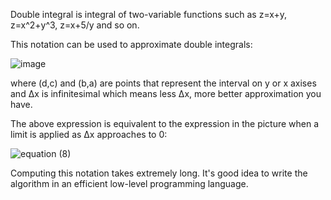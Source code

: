Double integral is integral of two-variable functions such as z=x+y, z=x^2+y^3, z=x+5/y and so on.

This notation can be used to approximate double integrals:


![image](https://github.com/user-attachments/assets/926c05c8-0755-44ee-a811-e2b618fd6138)


where (d,c) and (b,a) are points that represent the interval on y or x axises and Δx is infinitesimal which means less Δx, more better approximation you have.

The above expression is equivalent to the expression in the picture when a limit is applied as Δx approaches to 0:

![equation (8)](https://github.com/user-attachments/assets/e5ec1d7f-4660-4e32-b4a1-ef2246b938e8)


Computing this notation takes extremely long. It's good idea to write the algorithm in an efficient low-level programming language. 
